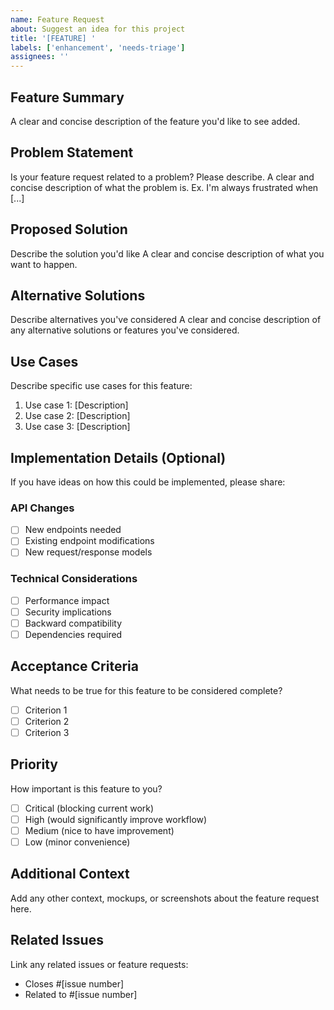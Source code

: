 ```yaml
---
name: Feature Request
about: Suggest an idea for this project
title: '[FEATURE] '
labels: ['enhancement', 'needs-triage']
assignees: ''
---
```


## Feature Summary
A clear and concise description of the feature you'd like to see added.

## Problem Statement
Is your feature request related to a problem? Please describe.
A clear and concise description of what the problem is. Ex. I'm always frustrated when [...]

## Proposed Solution
Describe the solution you'd like
A clear and concise description of what you want to happen.

## Alternative Solutions
Describe alternatives you've considered
A clear and concise description of any alternative solutions or features you've considered.

## Use Cases
Describe specific use cases for this feature:
1. Use case 1: [Description]
2. Use case 2: [Description]
3. Use case 3: [Description]

## Implementation Details (Optional)
If you have ideas on how this could be implemented, please share:

### API Changes
- [ ] New endpoints needed
- [ ] Existing endpoint modifications
- [ ] New request/response models

### Technical Considerations
- [ ] Performance impact
- [ ] Security implications  
- [ ] Backward compatibility
- [ ] Dependencies required

## Acceptance Criteria
What needs to be true for this feature to be considered complete?
- [ ] Criterion 1
- [ ] Criterion 2
- [ ] Criterion 3

## Priority
How important is this feature to you?
- [ ] Critical (blocking current work)
- [ ] High (would significantly improve workflow)
- [ ] Medium (nice to have improvement)
- [ ] Low (minor convenience)

## Additional Context
Add any other context, mockups, or screenshots about the feature request here.

## Related Issues
Link any related issues or feature requests:
- Closes #[issue number]
- Related to #[issue number]